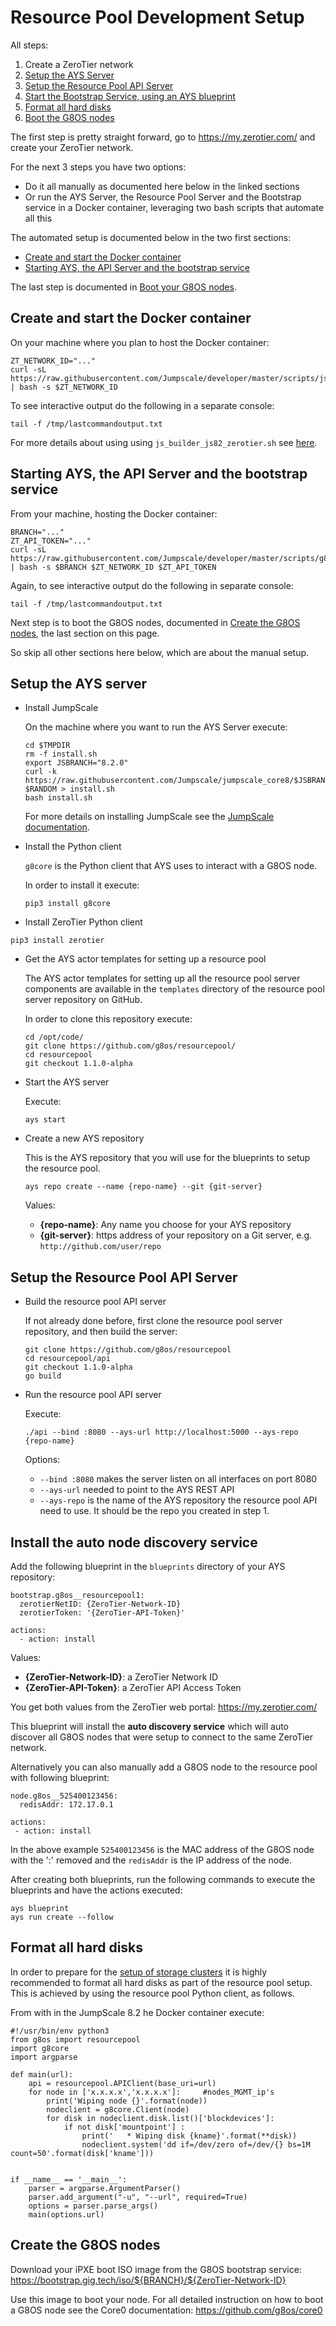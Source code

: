 # Resource Pool Development Setup

All steps:
1. Create a ZeroTier network
2. [Setup the AYS Server](#ays-server)
3. [Setup the Resource Pool API Server](#resourcepool-api)
4. [Start the Bootstrap Service, using an AYS blueprint](#bootstrap-service)
5. [Format all hard disks](#format-disks)
6. [Boot the G8OS nodes](#boot-nodes)

The first step is pretty straight forward, go to https://my.zerotier.com/ and create your ZeroTier network.

For the next 3 steps you have two options:
- Do it all manually as documented here below in the linked sections
- Or run the AYS Server, the Resource Pool Server and the Bootstrap service in a Docker container, leveraging two bash scripts that automate all this

The automated setup is documented below in the two first sections:
- [Create and start the Docker container](#docker-container)
- [Starting AYS, the API Server and the bootstrap service](#start-services)

The last step is documented in [Boot your G8OS nodes](#boot-nodes).

<a id="docker-container"></a>
## Create and start the Docker container

On your machine where you plan to host the Docker container:
```
ZT_NETWORK_ID="..."
curl -sL https://raw.githubusercontent.com/Jumpscale/developer/master/scripts/js_builder_js82_zerotier.sh | bash -s $ZT_NETWORK_ID
```

To see interactive output do the following in a separate console:
```
tail -f /tmp/lastcommandoutput.txt
```

For more details about using using `js_builder_js82_zerotier.sh` see [here](https://github.com/Jumpscale/developer/blob/master/docs/installjs8_details.md).


<a id="start-services"></a>
## Starting AYS, the API Server and the bootstrap service

From your machine, hosting the Docker container:
```
BRANCH="..."
ZT_API_TOKEN="..."
curl -sL https://raw.githubusercontent.com/Jumpscale/developer/master/scripts/g8os_grid_installer82.sh | bash -s $BRANCH $ZT_NETWORK_ID $ZT_API_TOKEN
```

Again, to see interactive output do the following in separate console:
```
tail -f /tmp/lastcommandoutput.txt
```

Next step is to boot the G8OS nodes, documented in [Create the G8OS nodes](#create-nodes), the last section on this page.

So skip all other sections here below, which are about the manual setup.


<a id="ays-server"></a>
## Setup the AYS server

* Install JumpScale

  On the machine where you want to run the AYS Server execute:

  ```shell
  cd $TMPDIR
  rm -f install.sh
  export JSBRANCH="8.2.0"
  curl -k https://raw.githubusercontent.com/Jumpscale/jumpscale_core8/$JSBRANCH/install/install.sh?$RANDOM > install.sh
  bash install.sh
  ```

  For more details on installing JumpScale see the [JumpScale documentation](https://gig.gitbooks.io/jumpscale-core8/content/Installation/JSDevelopment.html).

* Install the Python client

  `g8core` is the Python client that AYS uses to interact with a G8OS node.

  In order to install it execute:

  ```shell
  pip3 install g8core
  ```

* Install ZeroTier Python client

```shell
pip3 install zerotier
```

* Get the AYS actor templates for setting up a resource pool

  The AYS actor templates for setting up all the resource pool server components are available in the `templates` directory of the resource pool server repository on GitHub.

  In order to clone this repository execute:

  ```shell
  cd /opt/code/
  git clone https://github.com/g8os/resourcepool/
  cd resourcepool
  git checkout 1.1.0-alpha
  ```

* Start the AYS server

  Execute:
  ```shell
  ays start
  ```

* Create a new AYS repository

  This is the AYS repository that you will use for the blueprints to setup the resource pool.

  ```shell
  ays repo create --name {repo-name} --git {git-server}
  ```

  Values:
  - **{repo-name}**: Any name you choose for your AYS repository
  - **{git-server}**: https address of your repository on a Git server, e.g. `http://github.com/user/repo`


<a id="resourcepool-api"></a>
## Setup the Resource Pool API Server

* Build the resource pool API server

  If not already done before, first clone the resource pool server repository, and then build the server:

  ```shell
  git clone https://github.com/g8os/resourcepool
  cd resourcepool/api
  git checkout 1.1.0-alpha
  go build
  ```

* Run the resource pool API server

  Execute:

  `./api --bind :8080 --ays-url http://localhost:5000 --ays-repo {repo-name}`

  Options:
  - `--bind :8080` makes the server listen on all interfaces on port 8080
  - `--ays-url` needed to point to the AYS REST API
  - `--ays-repo` is the name of the AYS repository the resource pool API need to use. It should be the repo you created in step 1.


<a id="bootstrap-service"></a>
## Install the auto node discovery service

Add the following blueprint in the `blueprints` directory of your AYS repository:

```
bootstrap.g8os__resourcepool1:
  zerotierNetID: {ZeroTier-Network-ID}
  zerotierToken: '{ZeroTier-API-Token}'

actions:
  - action: install
```

Values:
- **{ZeroTier-Network-ID}**: a ZeroTier Network ID
- **{ZeroTier-API-Token}**: a ZeroTier API Access Token

You get both values from the ZeroTier web portal: https://my.zerotier.com/

This blueprint will install the **auto discovery service** which will auto discover all G8OS nodes that were setup to connect to the same ZeroTier network.

Alternatively you can also manually add a G8OS node to the resource pool with following blueprint:

```
node.g8os__525400123456:
  redisAddr: 172.17.0.1

actions:
 - action: install
```

In the above example `525400123456` is the MAC address of the G8OS node with the ':' removed and the `redisAddr` is the IP address of the node.

After creating both blueprints, run the following commands to execute the blueprints and have the actions executed:

```shell
ays blueprint
ays run create --follow
```


<a id="format-disks"></a>
## Format all hard disks

In order to prepare for the [setup of storage clusters](../storagecluster/setup.md) it is highly recommended to format all hard disks as part of the resource pool setup. This is achieved by using the resource pool Python client, as follows.

From with in the JumpScale 8.2 he Docker container execute:

```
#!/usr/bin/env python3
from g8os import resourcepool
import g8core
import argparse

def main(url):
    api = resourcepool.APIClient(base_uri=url)
    for node in ['x.x.x.x','x.x.x.x']:     #nodes_MGMT_ip's
        print('Wiping node {}'.format(node))
        nodeclient = g8core.Client(node)
        for disk in nodeclient.disk.list()['blockdevices']:
            if not disk['mountpoint'] :
                print('   * Wiping disk {kname}'.format(**disk))
                nodeclient.system('dd if=/dev/zero of=/dev/{} bs=1M count=50'.format(disk['kname']))


if __name__ == '__main__':
    parser = argparse.ArgumentParser()
    parser.add_argument("-u", "--url", required=True)
    options = parser.parse_args()
    main(options.url)
```

<a id="boot-nodes"></a>
## Create the G8OS nodes

Download your iPXE boot ISO image from the G8OS bootstrap service: https://bootstrap.gig.tech/iso/${BRANCH}/${ZeroTier-Network-ID}

Use this image to boot your node. For all detailed instruction on how to boot a G8OS node see the Core0 documentation: https://github.com/g8os/core0
